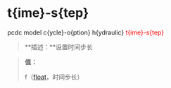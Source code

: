 # t{ime}-s{tep}
pcdc model c{ycle}-o{ption}  h{ydraulic} <span style='color: red;'>t{ime}-s{tep}</span>
> **描述：**设置时间步长

> 
> **值：**
> 
> f（[float](数据类型/float/)，时间步长）

